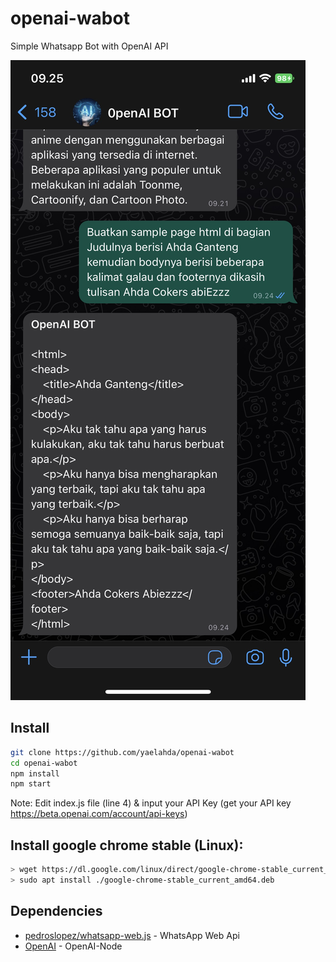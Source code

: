# openai-wabot
Simple Whatsapp Bot with OpenAI API

![openai-wabot](./A077A5B6-0D60-4508-AFF6-6E75E3655096.jpeg)


## Install
```bash
git clone https://github.com/yaelahda/openai-wabot
cd openai-wabot
npm install
npm start
```
Note: Edit index.js file (line 4) & input your API Key (get your API key https://beta.openai.com/account/api-keys)

## Install google chrome stable (Linux):
```bash
> wget https://dl.google.com/linux/direct/google-chrome-stable_current_amd64.deb
> sudo apt install ./google-chrome-stable_current_amd64.deb
```

## Dependencies
- [pedroslopez/whatsapp-web.js](https://github.com/pedroslopez/whatsapp-web.js) - WhatsApp Web Api
- [OpenAI](https://github.com/openai/openai-node) - OpenAI-Node

